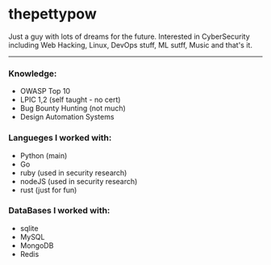 # thepettypow

Just a guy with lots of dreams for the future.
Interested in CyberSecurity including Web Hacking, Linux, DevOps stuff, ML sutff, Music and that's it.

---

### Knowledge:

- OWASP Top 10
- LPIC 1,2 (self taught - no cert)
- Bug Bounty Hunting (not much)
- Design Automation Systems

### Langueges I worked with:

- Python (main)
- Go
- ruby (used in security research)
- nodeJS (used in security research)
- rust (just for fun)


### DataBases I worked with:

- sqlite
- MySQL
- MongoDB
- Redis
